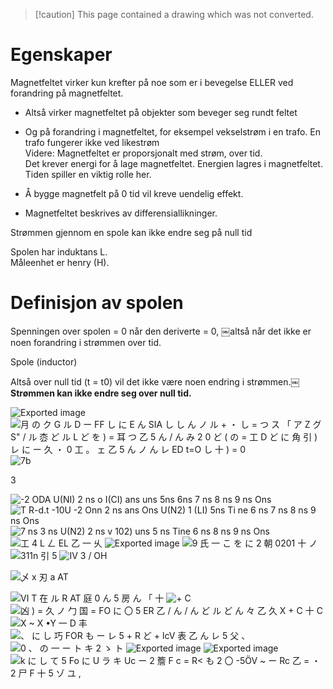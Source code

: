 > [!caution] This page contained a drawing which was not converted.   

# Egenskaper

Magnetfeltet virker kun krefter på noe som er i bevegelse ELLER ved forandring på magnetfeltet.

- Altså virker magnetfeltet på objekter som beveger seg rundt feltet
- Og på forandring i magnetfeltet, for eksempel vekselstrøm i en trafo. En trafo fungerer ikke ved likestrøm  
Videre: Magnetfeltet er proporsjonalt med strøm, over tid.  
Det krever energi for å lage magnetfeltet. Energien lagres i magnetfeltet.  
Tiden spiller en viktig rolle her.

- Å bygge magnetfelt på 0 tid vil kreve uendelig effekt.
- Magnetfeltet beskrives av differensiallikninger.
 
Strømmen gjennom en spole kan ikke endre seg på null tid
 
Spolen har induktans L.  
Måleenhet er henry (H).

# Definisjon av spolen

Spenningen over spolen = 0 når den deriverte = 0, ￼altså når det ikke er noen forandring i strømmen over tid.

Spole (inductor)

Altså over null tid (t = t0) vil det ikke være noen endring i strømmen.￼**Strømmen kan ikke endre seg over null tid.**

![Exported image](Exported%20image%2020240415112049-0.jpeg)                                                                                                                                                                                                                                                                                                                                                                        ![月 の ク G ル D ー FF し に E ん SIA し し ん ノ ル + ・ し = つ ス 「 ア Z グ S" / ル 枩 ど ル L ど を ) = 耳 つ 乙 5 ん / ん み 2 0 ど ( の = 工 D ど に 角 引 ) レ に ー 久 ・ 0 工 。 ェ 乙 5 ん ノ ん レ ED t=O し 十 ) = 0 ](Exported%20image%2020240415112049-1.jpeg) ![7b ](Exported%20image%2020240415112049-2.jpeg)  

3

![-2 ODA U(NI) 2 ns o I(CI) ans uns 5ns 6ns 7 ns 8 ns 9 ns Ons ](Exported%20image%2020240415112049-3.jpeg)                                                                                                                                                                                       ![T R-d.t -10U -2 Onn 2 ns ans Ons U(N2) 1 (LI) 5ns Ti ne 6 ns 7 ns 8 ns 9 ns Ons ](Exported%20image%2020240415112049-4.jpeg)                         ![7 ns 3 ns U(N2) 2 ns v 102) uns 5 ns Tine 6 ns 8 ns 9 ns Ons ](Exported%20image%2020240415112049-5.jpeg)                                                                                                                                                                                                                                                                                                                                                                                                                                                                                                                                                                                                                                                                                                                       ![工 4 L ㄥ EL 乙 一 乆 ](Exported%20image%2020240415112049-6.jpeg) ![Exported image](Exported%20image%2020240415112049-7.jpeg)                                                                                                                              ![9 氏 一 こ を に 2 朝 0201 十 ノ ](Exported%20image%2020240415112049-8.jpeg)                                                                                                                               ![311n 引 5 ](Exported%20image%2020240415112049-9.jpeg)                                                                                                                                                     ![Ⅳ 3 / OH ](Exported%20image%2020240415112049-10.jpeg)                                                                                                                 

![乄 x 刃 a AT ](Exported%20image%2020240415112049-11.jpeg)  

![Ⅵ T 在 ル R AT 庭 0 ん 5 房 ん 「 十 ](Exported%20image%2020240415112049-12.jpeg)     ![+ C ](Exported%20image%2020240415112049-13.jpeg)       ![凶 ) = 久 ノ 勹 国 = FO に 〇 5 ER 乙 / ん / ん ど ル ど ん 々 乙 久 X + C 十 C ](Exported%20image%2020240415112049-14.jpeg)                                                                                                                                                                                                                                                                                                                  ![X ~ X •Y 一 D 丰 ](Exported%20image%2020240415112049-15.jpeg)                                                                                                                                  ![、 に し 巧 FOR も ー レ 5 + R ど + lcV 表 乙 ん レ 5 父 、 ](Exported%20image%2020240415112049-16.jpeg)     ![0 、 の 一 ー ト キ 2 ゝ ト ](Exported%20image%2020240415112049-17.jpeg)                ![Exported image](Exported%20image%2020240415112049-18.jpeg)                                                                                                                       ![Exported image](Exported%20image%2020240415112049-19.jpeg)                                   ![k に し て 5 Fo に U ラ キ Uc ー 2 簷 F c = R< も 2 〇 -5ÖV ~ ー Rc 乙 = ・ 2 尸 F 十 5 ゾ ユ , ](Exported%20image%2020240415112049-20.jpeg)